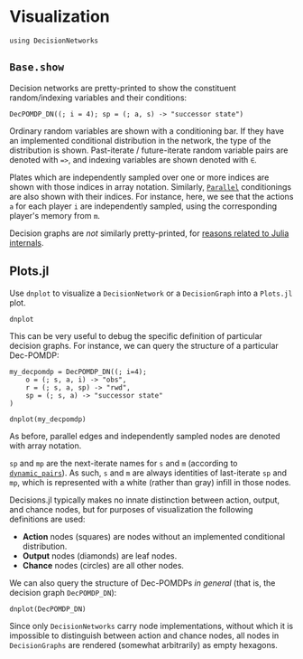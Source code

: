 # Visualization

```@setup viz
using DecisionNetworks
```

## `Base.show`

Decision networks are pretty-printed to show the constituent random/indexing variables and
their conditions:

```@example viz
DecPOMDP_DN((; i = 4); sp = (; a, s) -> "successor state")
```
Ordinary random variables are shown with a conditioning bar. If they have an implemented
conditional distribution in the network, the type of the distribution is shown. Past-iterate
/ future-iterate random variable pairs are denoted with `=>`, and indexing variables are
shown denoted with `∈`.

Plates which are independently sampled over one or more indices are shown with those indices
in array notation. Similarly, [`Parallel`](@ref) conditionings are also shown with their
indices. For instance, here, we see that the actions `a` for each player `i` are
independently sampled, using the corresponding player's memory from `m`.

Decision graphs are _not_ similarly pretty-printed, for [reasons related to Julia
internals](https://github.com/JuliaLang/julia/issues/29428).

## Plots.jl

Use `dnplot` to visualize a `DecisionNetwork` or a `DecisionGraph` into a `Plots.jl` plot.

```@docs
dnplot
```

This can be very useful to debug the specific definition of particular decision graphs. For
instance, we can query the structure of a particular Dec-POMDP:

```@example viz
my_decpomdp = DecPOMDP_DN((; i=4); 
    o = (; s, a, i) -> "obs", 
    r = (; s, a, sp) -> "rwd",
    sp = (; s, a) -> "successor state"
)

dnplot(my_decpomdp)
```

As before, parallel edges and independently sampled nodes are denoted with array notation.

`sp` and `mp` are the next-iterate names for `s` and `m` (according to
[`dynamic_pairs`](@ref)). As such, `s` and `m` are always identities of last-iterate `sp`
and `mp`, which is represented with a white (rather than gray) infill in those nodes. 

Decisions.jl typically makes no innate distinction between action, output, and chance nodes,
but for purposes of visualization the following definitions are used:

* **Action** nodes (squares) are nodes without an implemented conditional distribution.
* **Output** nodes (diamonds) are leaf nodes.
* **Chance** nodes (circles) are all other nodes.

We can also query the structure of Dec-POMDPs _in general_ (that is, the decision graph
`DecPOMDP_DN`):

```@example viz
dnplot(DecPOMDP_DN)
```

Since only `DecisionNetworks` carry node implementations, without which it is impossible to
distinguish between action and chance nodes, all nodes in `DecisionGraphs` are rendered
(somewhat arbitrarily) as empty hexagons.

